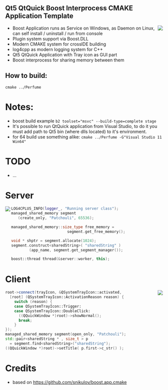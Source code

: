 Qt5 QtQuick Boost Interprocess CMAKE Application Template
---------------------------------------------------------

<img align="right" src="http://www.eisenberg.com/media/product/2ef/j-ose-by-eisenberg-paris-9b5.png">

 - Boost Application runs as Service on Windows, as Daemon on Linux, can self install / uninstall / run from console
 - Plugin system support via Boost.DLL
 - Modern CMAKE system for crossIDE building
 - log4cpp as modern logging system for C++
 - Qt5 QtQuick Application with Tray icon as GUI part
 - Boost interprocess for sharing memory between them
 
How to build:
-------------

``` shell
cmake ../Perfume
```

Notes:
======

 - boost build example `b2 toolset="msvc" --build-type=complete stage`
 - It's possible to run QtQuick application from Visual Studio, to do it you must add path to Qt5 bin (where dlls located) to it's environment.
 - for 64 build use something alike: `cmake ../Perfume -G"Visual Studio 11 Win64"`

TODO
====

 - ...

Server
======

<img align="left" src="http://cdn.flaticon.com/png/256/30983.png">

``` cpp
LOG4CPLUS_INFO(logger_, "Running server class");
managed_shared_memory segment
   (create_only, "Patchouli", 65536);

managed_shared_memory::size_type free_memory = 
                         segment.get_free_memory();

void * shptr = segment.allocate(1024);
segment.construct<sharedString>( "sharedString" )
        (app_name, segment.get_segment_manager());

boost::thread thread(&server::worker, this);
```

Client
======

<img align="right" src="http://cdn.flaticon.com/png/256/33804.png">

``` cpp
root->connect(trayIcon, &QSystemTrayIcon::activated,
  [root] (QSystemTrayIcon::ActivationReason reason) {
    switch (reason) {
    case QSystemTrayIcon::Trigger:
    case QSystemTrayIcon::DoubleClick:
      ((QQuickWindow *)root)->showNormal();
      break;
    }
});
managed_shared_memory segment(open_only, "Patchouli");
std::pair<sharedString * , size_t > p
  = segment.find<sharedString>("sharedString");
((QQuickWindow *)root)->setTitle( p.first->c_str() );
```
 
Credits
=======

 - based on https://github.com/snikulov/boost.app.cmake
